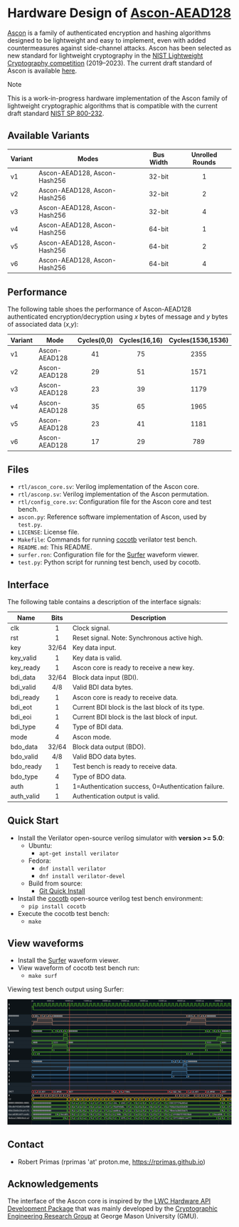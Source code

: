 # Hardware Design of [Ascon-AEAD128](https://ascon.iaik.tugraz.at)

[Ascon](https://ascon.iaik.tugraz.at) is a family of authenticated encryption and hashing algorithms designed to be lightweight and easy to implement, even with added countermeasures against side-channel attacks. Ascon has been selected as new standard for lightweight cryptography in the [NIST Lightweight Cryptography competition](https://www.nist.gov/news-events/news/2023/02/nist-selects-lightweight-cryptography-algorithms-protect-small-devices) (2019–2023). The current draft standard of Ascon is available [here](https://nvlpubs.nist.gov/nistpubs/SpecialPublications/NIST.SP.800-232.ipd.pdf).

> [!NOTE]
> This is a work-in-progress hardware implementation of the Ascon family of lightweight cryptographic algorithms that is compatible with the current draft standard [NIST SP 800-232](https://csrc.nist.gov/pubs/sp/800/232/ipd).

## Available Variants

| **Variant** | **Modes**                    | **Bus Width** | **Unrolled Rounds** |
|-------------|------------------------------|:-------------:|:-------------------:|
| v1          | Ascon-AEAD128, Ascon-Hash256 |     32-bit    |          1          |
| v2          | Ascon-AEAD128, Ascon-Hash256 |     32-bit    |          2          |
| v3          | Ascon-AEAD128, Ascon-Hash256 |     32-bit    |          4          |
| v4          | Ascon-AEAD128, Ascon-Hash256 |     64-bit    |          1          |
| v5          | Ascon-AEAD128, Ascon-Hash256 |     64-bit    |          2          |
| v6          | Ascon-AEAD128, Ascon-Hash256 |     64-bit    |          4          |

## Performance

The following table shoes the performance of Ascon-AEAD128 authenticated encryption/decryption using *x* bytes of message and *y* bytes of associated data (*x*,*y*):

| **Variant** | **Mode**      | **Cycles(0,0)** | **Cycles(16,16)** | **Cycles(1536,1536)** |
|-------------|---------------|:---------------:|:-----------------:|:---------------------:|
| v1          | Ascon-AEAD128 |        41       |         75        |          2355         |
| v2          | Ascon-AEAD128 |        29       |         51        |          1571         |
| v3          | Ascon-AEAD128 |        23       |         39        |          1179         |
| v4          | Ascon-AEAD128 |        35       |         65        |          1965         |
| v5          | Ascon-AEAD128 |        23       |         41        |          1181         |
| v6          | Ascon-AEAD128 |        17       |         29        |           789         |

## Files

- `rtl/ascon_core.sv`: Verilog implementation of the Ascon core.
- `rtl/asconp.sv`: Verilog implementation of the Ascon permutation.
- `rtl/config_core.sv`: Configuration file for the Ascon core and test bench.
- `ascon.py`: Reference software implementation of Ascon, used by `test.py`.
- `LICENSE`: License file.
- `Makefile`: Commands for running [cocotb](https://www.cocotb.org/) verilator test bench.
- `README.md`: This README.
- `surfer.ron`: Configuration file for the [Surfer](https://surfer-project.org/) waveform viewer.
- `test.py`: Python script for running test bench, used by cocotb.

## Interface

The following table contains a description of the interface signals:

| **Name**   | **Bits** | **Description**                                     |
|------------|:--------:|-----------------------------------------------------|
| clk        |     1    | Clock signal.                                       |
| rst        |     1    | Reset signal. Note: Synchronous active high.        |
| key        |   32/64  | Key data input.                                     |
| key_valid  |     1    | Key data is valid.                                  |
| key_ready  |     1    | Ascon core is ready to receive a new key.           |
| bdi_data   |   32/64  | Block data input (BDI).                             |
| bdi_valid  |    4/8   | Valid BDI data bytes.                               |
| bdi_ready  |     1    | Ascon core is ready to receive data.                |
| bdi_eot    |     1    | Current BDI block is the last block of its type.    |
| bdi_eoi    |     1    | Current BDI block is the last block of input.       |
| bdi_type   |     4    | Type of BDI data.                                   |
| mode       |     4    | Ascon mode.                                         |
| bdo_data   |   32/64  | Block data output (BDO).                            |
| bdo_valid  |    4/8   | Valid BDO data bytes.                               |
| bdo_ready  |     1    | Test bench is ready to receive data.                |
| bdo_type   |     4    | Type of BDO data.                                   |
| auth       |     1    | 1=Authentication success, 0=Authentication failure. |
| auth_valid |     1    | Authentication output is valid.                     |

## Quick Start

- Install the Verilator open-source verilog simulator with **version >= 5.0**:
  - Ubuntu:
    - `apt-get install verilator`
  - Fedora:
    - `dnf install verilator`
    - `dnf install verilator-devel`
  - Build from source:
    - [Git Quick Install](https://verilator.org/guide/latest/install.html#git-quick-install)
- Install the [cocotb](https://www.cocotb.org/) open-source verilog test bench environment:
  - `pip install cocotb`
- Execute the cocotb test bench:
  - `make`

## View waveforms

- Install the [Surfer](https://surfer-project.org/) waveform viewer.
- View waveform of cocotb test bench run:
  - `make surf`

Viewing test bench output using Surfer:

<p align="center">
<img src="surfer.png" alt="Surfer waveform viewer" width="800"/>
</p>

## Contact

- Robert Primas (rprimas 'at' proton.me, https://rprimas.github.io)

## Acknowledgements

The interface of the Ascon core is inspired by the [LWC Hardware API Development Package](https://github.com/GMUCERG/LWC) that was mainly developed by the [Cryptographic Engineering Research Group](https://cryptography.gmu.edu) at George Mason University (GMU).

